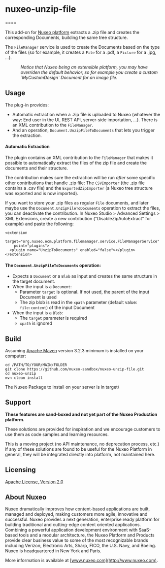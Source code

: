 # nuxeo-unzip-file
====

This add-on for [Nuxeo platform](http://www.nuxeo.com) extracts a .zip file and creates the corresponding Documents, building the same tree structure.

The `FileManager` service is used to create the Documents based on the type of the files (so for example, it creates a `File` for a .pdf, a `Picture` for a .jpg, ...).

<div style="margin-left: 50px; font-style: italic;">
Notice that Nuxeo being an extensible platform, you may have overriden the default behavior, so for example you create a custom `MyCustomDesign` Document for an image file.
</div>

## Usage
The plug-in provides:

* Automatic extraction when a .zip file is uploaded to Nuxeo (whatever the way: End user in the UI, REST API, server-side importation, ...). There is an XML contribution to the `FileManager`.
* And an operation, `Document.UnzipFileToDocuments` that lets you trigger the extraction.

#### Automatic Extraction

The plugin contains an XML contribution to the `FileManager` that makes it possible to automatically extract the files of the zip file and create the documents and their structure.

The contribution makes sure the extraction will be run _after_ some specific other contributions that handle .zip file: The `CSVImporter` (the .zip file contains a .csv file) and the `ExportedZipImporter` (a Nuxeo tree structure was exported and is now imported).

If you want to store your .zip files as regular `File` documents, and later maybe use the `Document.UnzipFileToDocuments` operation to extract the files, you can deactivate the contribution. In Nuxeo Studio > Advanced Settings > XML Extensions, create a new contribution ("DisableZipAutoExtract" for example) and paste the following:

```
<extension
    target="org.nuxeo.ecm.platform.filemanager.service.FileManagerService"
    point="plugins">
  <plugin name="UnzipToDocuments" enabled="false"></plugin>
</extension>
``` 

#### The `Document.UnzipFileToDocuments` operation:

* Expects a `Document` or a `Blob` as input and creates the same structure in the target document.
* When the input is a `Document`:
  * Parameter `target` is optional. If not used, the parent of the input Document is used
  * The zip blob is read in the `xpath` parameter (default value: `file:content`) of the input Document
* When the input is a `Blob`:
  * The `target` parameter is required
  * `xpath` is ignored



## Build

Assuming [Apache Maven](https://maven.apache.org) version 3.2.3 minimum is installed on your computer:

```
cd /PATH/TO/YOUR/MAIN/FOLDER
git clone https://github.com/nuxeo-sandbox/nuxeo-unzip-file.git
cd nuxeo-unzip
mvn clean install
```

The Nuxeo Package to install on your server is in target/

## Support

**These features are sand-boxed and not yet part of the Nuxeo Production platform.**

These solutions are provided for inspiration and we encourage customers to use them as code samples and learning resources.

This is a moving project (no API maintenance, no deprecation process, etc.) If any of these solutions are found to be useful for the Nuxeo Platform in general, they will be integrated directly into platform, not maintained here.


## Licensing

[Apache License, Version 2.0](http://www.apache.org/licenses/LICENSE-2.0)


## About Nuxeo

Nuxeo dramatically improves how content-based applications are built, managed and deployed, making customers more agile, innovative and successful. Nuxeo provides a next generation, enterprise ready platform for building traditional and cutting-edge content oriented applications. Combining a powerful application development environment with SaaS-based tools and a modular architecture, the Nuxeo Platform and Products provide clear business value to some of the most recognizable brands including Verizon, Electronic Arts, Sharp, FICO, the U.S. Navy, and Boeing. Nuxeo is headquartered in New York and Paris.

More information is available at [www.nuxeo.com](http://www.nuxeo.com).
